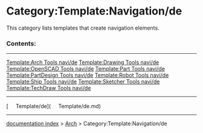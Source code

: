 # Category:Template:Navigation/de
This category lists templates that create navigation elements.

### Contents:

  ----------------------------------------------------------------------- ----------------------------------------------------------------------------------- -------------------------------------------------------------------------------
  [Template:Arch Tools navi/de](Template:Arch_Tools_navi/de.md)   [Template:Drawing Tools navi/de](Template:Drawing_Tools_navi/de.md)         [Template:OpenSCAD Tools navi/de](Template:OpenSCAD_Tools_navi/de.md)
  [Template:Part Tools navi/de](Template:Part_Tools_navi/de.md)   [Template:PartDesign Tools navi/de](Template:PartDesign_Tools_navi/de.md)   [Template:Robot Tools navi/de](Template:Robot_Tools_navi/de.md)
  [Template:Ship Tools navi/de](Template:Ship_Tools_navi/de.md)   [Template:Sketcher Tools navi/de](Template:Sketcher_Tools_navi/de.md)       [Template:TechDraw Tools navi/de](Template:TechDraw_Tools_navi/de.md)
                                                                                                                                                              
  ----------------------------------------------------------------------- ----------------------------------------------------------------------------------- -------------------------------------------------------------------------------

[<img src="images/Property.png" style="width:16px"> Template/de](<img src="images/Property.png" style="width:16px"> Template/de.md)

---
[documentation index](../README.md) > [Arch](Category_Arch.md) > Category:Template:Navigation/de
